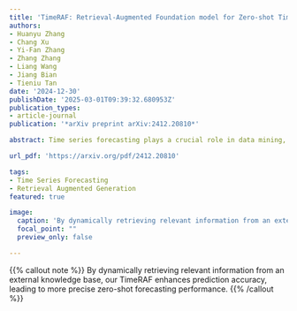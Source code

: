 ```yaml
---
title: 'TimeRAF: Retrieval-Augmented Foundation model for Zero-shot Time Series Forecasting'
authors:
- Huanyu Zhang
- Chang Xu
- Yi-Fan Zhang
- Zhang Zhang
- Liang Wang
- Jiang Bian
- Tieniu Tan
date: '2024-12-30'
publishDate: '2025-03-01T09:39:32.680953Z'
publication_types:
- article-journal
publication: '*arXiv preprint arXiv:2412.20810*'

abstract: Time series forecasting plays a crucial role in data mining, driving rapid advancements across numerous industries. With the emergence of large models, time series foundation models (TSFMs) have exhibited remarkable generalization capabilities, such as zero-shot learning, through large-scale pre-training. Meanwhile, Retrieval-Augmented Generation (RAG) methods have been widely employed to enhance the performance of foundation models on unseen data, allowing models to access to external knowledge. In this paper, we introduce TimeRAF, a Retrieval-Augmented Forecasting model that enhance zero-shot time series forecasting through retrieval-augmented techniques. We develop customized time series knowledge bases that are tailored to the specific forecasting tasks. TimeRAF employs an end-to-end learnable retriever to extract valuable information from the knowledge base. Additionally, we propose Channel Prompting for knowledge integration, which effectively extracts relevant information from the retrieved knowledge along the channel dimension. Extensive experiments demonstrate the effectiveness of our model, showing significant improvement across various domains and datasets.

url_pdf: 'https://arxiv.org/pdf/2412.20810'

tags:
- Time Series Forecasting
- Retrieval Augmented Generation
featured: true

image:
  caption: 'By dynamically retrieving relevant information from an external knowledge base, our TimeRAF enhances prediction accuracy, leading to more precise zero-shot forecasting performance.'
  focal_point: ""
  preview_only: false

---
```

{{% callout note %}}
By dynamically retrieving relevant information from an external knowledge base, our TimeRAF enhances prediction accuracy, leading to more precise zero-shot forecasting performance.
{{% /callout %}}